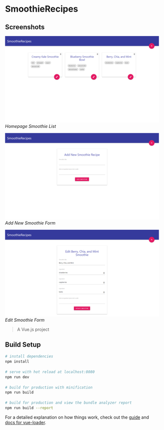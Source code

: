 # SmoothieRecipes

## Screenshots

![Homepage Smoothie List](https://raw.githubusercontent.com/elvan/smoothie-recipes-app-vue-firebase/main/screenshots/Screenshot%202023-02-28%20073007.png)
*Homepage Smoothie List*

![Add New Smoothie Form](https://raw.githubusercontent.com/elvan/smoothie-recipes-app-vue-firebase/main/screenshots/Screenshot%202023-02-28%20073056.png)
*Add New Smoothie Form*

![Edit Smoothie Form](https://raw.githubusercontent.com/elvan/smoothie-recipes-app-vue-firebase/main/screenshots/Screenshot%202023-02-28%20073040.png)
*Edit Smoothie Form*

> A Vue.js project

## Build Setup

```bash
# install dependencies
npm install

# serve with hot reload at localhost:8080
npm run dev

# build for production with minification
npm run build

# build for production and view the bundle analyzer report
npm run build --report
```

For a detailed explanation on how things work, check out the [guide](http://vuejs-templates.github.io/webpack/) and [docs for vue-loader](http://vuejs.github.io/vue-loader).
